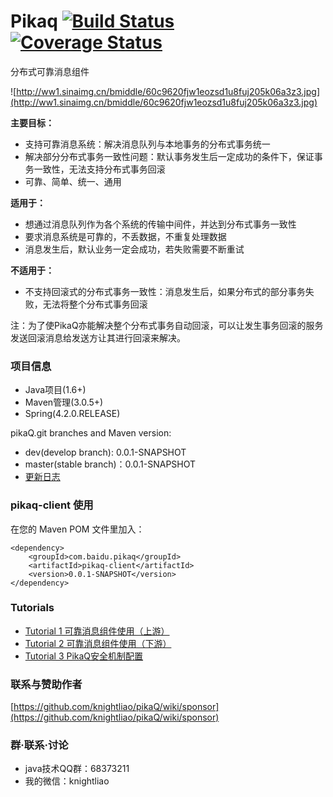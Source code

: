 Pikaq [![Build Status](https://travis-ci.org/knightliao/pikaQ.svg?branch=master)](https://travis-ci.org/knightliao/pikaQ) [![Coverage Status](https://coveralls.io/repos/knightliao/pikaQ/badge.png?branch=master)](https://coveralls.io/r/knightliao/pikaQ?branch=master)
=======

分布式可靠消息组件

![http://ww1.sinaimg.cn/bmiddle/60c9620fjw1eozsd1u8fuj205k06a3z3.jpg](http://ww1.sinaimg.cn/bmiddle/60c9620fjw1eozsd1u8fuj205k06a3z3.jpg)

**主要目标：**

- 支持可靠消息系统：解决消息队列与本地事务的分布式事务统一
- 解决部分分布式事务一致性问题：默认事务发生后一定成功的条件下，保证事务一致性，无法支持分布式事务回滚
- 可靠、简单、统一、通用

**适用于：**

- 想通过消息队列作为各个系统的传输中间件，并达到分布式事务一致性
- 要求消息系统是可靠的，不丢数据，不重复处理数据
- 消息发生后，默认业务一定会成功，若失败需要不断重试

**不适用于：**

- 不支持回滚式的分布式事务一致性：消息发生后，如果分布式的部分事务失败，无法将整个分布式事务回滚

注：为了使PikaQ亦能解决整个分布式事务自动回滚，可以让发生事务回滚的服务发送回滚消息给发送方让其进行回滚来解决。

### 项目信息 ###

- Java项目(1.6+)
- Maven管理(3.0.5+)
- Spring(4.2.0.RELEASE)

pikaQ.git branches and Maven version:

- dev(develop branch): 0.0.1-SNAPSHOT
- master(stable branch)：0.0.1-SNAPSHOT
- [更新日志](https://github.com/knightliao/pikaQ/wiki/updates) 

### pikaq-client 使用 ###

在您的 Maven POM 文件里加入：

    <dependency>
        <groupId>com.baidu.pikaq</groupId>
        <artifactId>pikaq-client</artifactId>
        <version>0.0.1-SNAPSHOT</version>
    </dependency>

### Tutorials ###

- [Tutorial 1 可靠消息组件使用（上游）](https://github.com/knightliao/pikaQ/wiki/Tutorial1)
- [Tutorial 2 可靠消息组件使用（下游）](https://github.com/knightliao/pikaQ/wiki/Tutorial2)
- [Tutorial 3 PikaQ安全机制配置](https://github.com/knightliao/pikaQ/wiki/Tutorial3)

### 联系与赞助作者

[https://github.com/knightliao/pikaQ/wiki/sponsor](https://github.com/knightliao/pikaQ/wiki/sponsor)

### 群·联系·讨论

- java技术QQ群：68373211
- 我的微信：knightliao